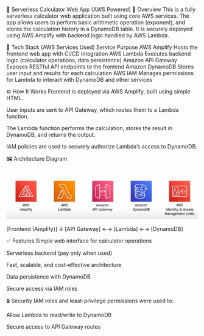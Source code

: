 🧮 Serverless Calculator Web App (AWS Powered)
🚀 Overview
This is a fully serverless calculator web application built using core AWS services. The app allows users to perform basic arithmetic operation (exponent), and stores the calculation history in a DynamoDB table. It is securely deployed using AWS Amplify with backend logic handled by AWS Lambda.

🧰 Tech Stack (AWS Services Used)
Service	Purpose
AWS Amplify	Hosts the frontend web app with CI/CD integration
AWS Lambda	Executes backend logic (calculator operations, data persistence)
Amazon API Gateway	Exposes RESTful API endpoints to the frontend
Amazon DynamoDB	Stores user input and results for each calculation
AWS IAM	Manages permissions for Lambda to interact with DynamoDB and other services

⚙️ How It Works
Frontend is deployed via AWS Amplify, built using simple HTML.

User inputs are sent to API Gateway, which routes them to a Lambda function.

The Lambda function performs the calculation, stores the result in DynamoDB, and returns the output.

IAM policies are used to securely authorize Lambda’s access to DynamoDB.

🖼️ Architecture Diagram

 ![Image Alt](https://github.com/AbdulazizMgarry/AWS-WebApp/blob/17e949364031dcdfa09539812db7522ec2251bc1/Architecture.png)
 
[Frontend (Amplify)]
       ↓
[API Gateway] ←→ [Lambda] ←→ [DynamoDB]

✅ Features
Simple web interface for calculator operations

Serverless backend (pay only when used)

Fast, scalable, and cost-effective architecture

Data persistence with DynamoDB

Secure access via IAM roles

🔒 Security
IAM roles and least-privilege permissions were used to:

Allow Lambda to read/write to DynamoDB

Secure access to API Gateway routes
